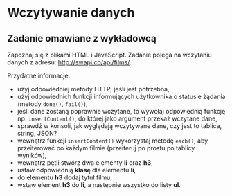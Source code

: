 # Wczytywanie danych

## Zadanie omawiane z wykładowcą

Zapoznaj się z plikami HTML i JavaScript. Zadanie polega na wczytaniu danych z adresu: http://swapi.co/api/films/.

Przydatne informacje:
* użyj odpowiedniej metody HTTP, jeśli jest potrzebna,
* użyj odpowiednich funkcji informujących użytkownika o statusie żądania (metody ```done()```, ```fail()```),
* jeśli dane zostaną poprawnie wczytane, to wywołaj odpowiednią funkcję np. ```insertContent()```, do której jako argument przekaż wczytane dane,
* sprawdź w konsoli, jak wyglądają wczytywane dane, czy jest to tablica, string, JSON?
* wewnątrz funkcji ```insertContent()``` wykorzystaj metodę ```each()```, aby przeiterować po każdym filmie (przeiteruj po prostu po tablicy wyników),
* wewnątrz pętli stwórz dwa elementy **li** oraz **h3**,
* ustaw odpowiednią **klasę** dla elementu **li**,
* do elementu **h3** dodaj tytuł filmu,
* wstaw element **h3** do **li**, a następnie wszystko do listy **ul**.
